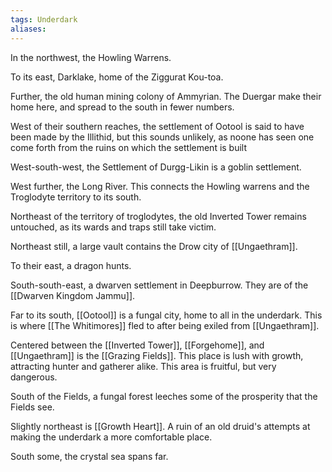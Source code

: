 ```yaml
---
tags: Underdark
aliases:
---
```


In the northwest, the Howling Warrens.

To its east, Darklake, home of the Ziggurat Kou-toa.

Further, the old human mining colony of Ammyrian. The Duergar make their home here, and spread to the south in fewer numbers.

West of their southern reaches, the settlement of Ootool is said to have been made by the Illithid, but this sounds unlikely, as noone has seen one come forth from the ruins on which the settlement is built

West-south-west, the Settlement of Durgg-Likin is a goblin settlement.

West further, the Long River. This connects the Howling warrens and the Troglodyte territory to its south.

Northeast of the territory of troglodytes, the old Inverted Tower remains untouched, as its wards and traps still take victim.

Northeast still, a large vault contains the Drow city of [[Ungaethram]]. 

To their east, a dragon hunts.

South-south-east, a dwarven settlement in Deepburrow. They are of the [[Dwarven Kingdom Jammu]].

Far to its south, [[Ootool]] is a fungal city, home to all in the underdark. This is where [[The Whitimores]] fled to after being exiled from [[Ungaethram]].

Centered between the [[Inverted Tower]], [[Forgehome]], and [[Ungaethram]] is the [[Grazing Fields]]. This place is lush with growth, attracting hunter and gatherer alike. This area is fruitful, but very dangerous.

South of the Fields, a fungal forest leeches some of the prosperity that the Fields see.

Slightly northeast is [[Growth Heart]]. A ruin of an old druid's attempts at making the underdark a more comfortable place.

South some, the crystal sea spans far.